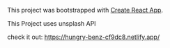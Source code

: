 This project was bootstrapped with [Create React App](https://github.com/facebook/create-react-app).

This Project uses unsplash API

check it out: https://hungry-benz-cf9dc8.netlify.app/
